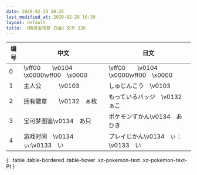 ```yaml
---
date: 2020-02-25 20:25
last_modified_at: 2020-02-28 16:39
layout: default
title: 《精灵宝可梦 白金》文本 528
---
```

| 编号 | 中文 | 日文 |
| ---- | ---- | ---- |
| 0 | \vff00　　\v0104　\x0000\vff00　\x0000 | \vff00　　\v0104　\x0000\vff00　\x0000 |
| 1 | 主人公　　　\v0103　　 | しゅじんこう　\v0103　　 |
| 2 | 拥有徽章　　\v0132　ぁ枚 | もっているバッジ　\v0132　ぁこ |
| 3 | 宝可梦图鉴\v0134　あ只 | ポケモンずかん\v0134　あひき |
| 4 | 游戏时间　\v0134　ぃ:\v0133　い | プレイじかん\v0134　ぃ：\v0133　い |
{: .table .table-bordered .table-hover .xz-pokemon-text .xz-pokemon-text-Pt }